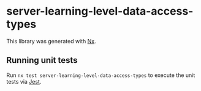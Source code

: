 # server-learning-level-data-access-types

This library was generated with [Nx](https://nx.dev).

## Running unit tests

Run `nx test server-learning-level-data-access-types` to execute the unit tests via [Jest](https://jestjs.io).
